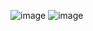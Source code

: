 ![image](https://github.com/piyushpandey5/charcha/assets/81848659/da34d221-6f75-4bd4-b3fe-447e27d751d9)
![image](https://github.com/piyushpandey5/charcha/assets/81848659/4034a53a-ab9b-4780-aa56-f7e8e4f9d22c)
